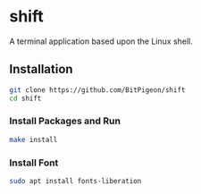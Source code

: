 # shift

A terminal application based upon the Linux shell.

## Installation

```sh
git clone https://github.com/BitPigeon/shift
cd shift
```

### Install Packages and Run

```sh
make install
```

### Install Font

```sh
sudo apt install fonts-liberation
```

